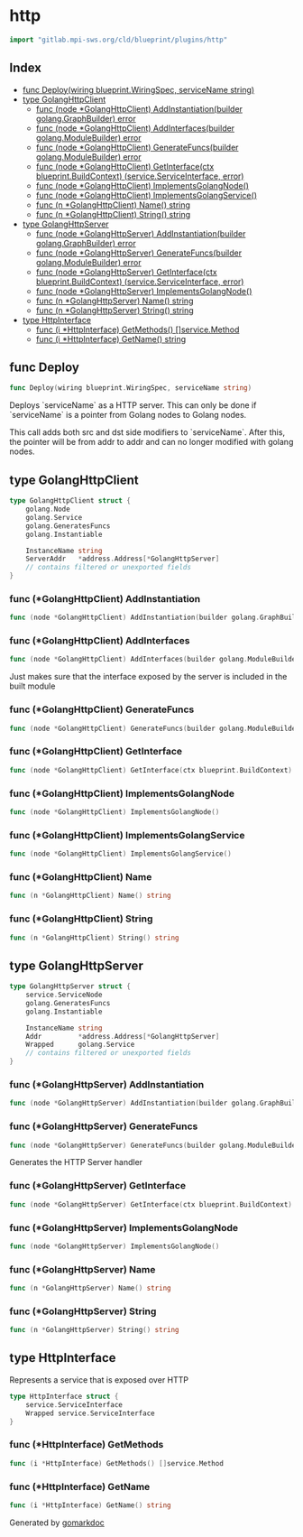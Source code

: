 <!-- Code generated by gomarkdoc. DO NOT EDIT -->

# http

```go
import "gitlab.mpi-sws.org/cld/blueprint/plugins/http"
```

## Index

- [func Deploy\(wiring blueprint.WiringSpec, serviceName string\)](<#Deploy>)
- [type GolangHttpClient](<#GolangHttpClient>)
  - [func \(node \*GolangHttpClient\) AddInstantiation\(builder golang.GraphBuilder\) error](<#GolangHttpClient.AddInstantiation>)
  - [func \(node \*GolangHttpClient\) AddInterfaces\(builder golang.ModuleBuilder\) error](<#GolangHttpClient.AddInterfaces>)
  - [func \(node \*GolangHttpClient\) GenerateFuncs\(builder golang.ModuleBuilder\) error](<#GolangHttpClient.GenerateFuncs>)
  - [func \(node \*GolangHttpClient\) GetInterface\(ctx blueprint.BuildContext\) \(service.ServiceInterface, error\)](<#GolangHttpClient.GetInterface>)
  - [func \(node \*GolangHttpClient\) ImplementsGolangNode\(\)](<#GolangHttpClient.ImplementsGolangNode>)
  - [func \(node \*GolangHttpClient\) ImplementsGolangService\(\)](<#GolangHttpClient.ImplementsGolangService>)
  - [func \(n \*GolangHttpClient\) Name\(\) string](<#GolangHttpClient.Name>)
  - [func \(n \*GolangHttpClient\) String\(\) string](<#GolangHttpClient.String>)
- [type GolangHttpServer](<#GolangHttpServer>)
  - [func \(node \*GolangHttpServer\) AddInstantiation\(builder golang.GraphBuilder\) error](<#GolangHttpServer.AddInstantiation>)
  - [func \(node \*GolangHttpServer\) GenerateFuncs\(builder golang.ModuleBuilder\) error](<#GolangHttpServer.GenerateFuncs>)
  - [func \(node \*GolangHttpServer\) GetInterface\(ctx blueprint.BuildContext\) \(service.ServiceInterface, error\)](<#GolangHttpServer.GetInterface>)
  - [func \(node \*GolangHttpServer\) ImplementsGolangNode\(\)](<#GolangHttpServer.ImplementsGolangNode>)
  - [func \(n \*GolangHttpServer\) Name\(\) string](<#GolangHttpServer.Name>)
  - [func \(n \*GolangHttpServer\) String\(\) string](<#GolangHttpServer.String>)
- [type HttpInterface](<#HttpInterface>)
  - [func \(i \*HttpInterface\) GetMethods\(\) \[\]service.Method](<#HttpInterface.GetMethods>)
  - [func \(i \*HttpInterface\) GetName\(\) string](<#HttpInterface.GetName>)


<a name="Deploy"></a>
## func Deploy

```go
func Deploy(wiring blueprint.WiringSpec, serviceName string)
```

Deploys \`serviceName\` as a HTTP server. This can only be done if \`serviceName\` is a pointer from Golang nodes to Golang nodes.

This call adds both src and dst side modifiers to \`serviceName\`. After this, the pointer will be from addr to addr and can no longer modified with golang nodes.

<a name="GolangHttpClient"></a>
## type GolangHttpClient



```go
type GolangHttpClient struct {
    golang.Node
    golang.Service
    golang.GeneratesFuncs
    golang.Instantiable

    InstanceName string
    ServerAddr   *address.Address[*GolangHttpServer]
    // contains filtered or unexported fields
}
```

<a name="GolangHttpClient.AddInstantiation"></a>
### func \(\*GolangHttpClient\) AddInstantiation

```go
func (node *GolangHttpClient) AddInstantiation(builder golang.GraphBuilder) error
```



<a name="GolangHttpClient.AddInterfaces"></a>
### func \(\*GolangHttpClient\) AddInterfaces

```go
func (node *GolangHttpClient) AddInterfaces(builder golang.ModuleBuilder) error
```

Just makes sure that the interface exposed by the server is included in the built module

<a name="GolangHttpClient.GenerateFuncs"></a>
### func \(\*GolangHttpClient\) GenerateFuncs

```go
func (node *GolangHttpClient) GenerateFuncs(builder golang.ModuleBuilder) error
```



<a name="GolangHttpClient.GetInterface"></a>
### func \(\*GolangHttpClient\) GetInterface

```go
func (node *GolangHttpClient) GetInterface(ctx blueprint.BuildContext) (service.ServiceInterface, error)
```



<a name="GolangHttpClient.ImplementsGolangNode"></a>
### func \(\*GolangHttpClient\) ImplementsGolangNode

```go
func (node *GolangHttpClient) ImplementsGolangNode()
```



<a name="GolangHttpClient.ImplementsGolangService"></a>
### func \(\*GolangHttpClient\) ImplementsGolangService

```go
func (node *GolangHttpClient) ImplementsGolangService()
```



<a name="GolangHttpClient.Name"></a>
### func \(\*GolangHttpClient\) Name

```go
func (n *GolangHttpClient) Name() string
```



<a name="GolangHttpClient.String"></a>
### func \(\*GolangHttpClient\) String

```go
func (n *GolangHttpClient) String() string
```



<a name="GolangHttpServer"></a>
## type GolangHttpServer



```go
type GolangHttpServer struct {
    service.ServiceNode
    golang.GeneratesFuncs
    golang.Instantiable

    InstanceName string
    Addr         *address.Address[*GolangHttpServer]
    Wrapped      golang.Service
    // contains filtered or unexported fields
}
```

<a name="GolangHttpServer.AddInstantiation"></a>
### func \(\*GolangHttpServer\) AddInstantiation

```go
func (node *GolangHttpServer) AddInstantiation(builder golang.GraphBuilder) error
```



<a name="GolangHttpServer.GenerateFuncs"></a>
### func \(\*GolangHttpServer\) GenerateFuncs

```go
func (node *GolangHttpServer) GenerateFuncs(builder golang.ModuleBuilder) error
```

Generates the HTTP Server handler

<a name="GolangHttpServer.GetInterface"></a>
### func \(\*GolangHttpServer\) GetInterface

```go
func (node *GolangHttpServer) GetInterface(ctx blueprint.BuildContext) (service.ServiceInterface, error)
```



<a name="GolangHttpServer.ImplementsGolangNode"></a>
### func \(\*GolangHttpServer\) ImplementsGolangNode

```go
func (node *GolangHttpServer) ImplementsGolangNode()
```



<a name="GolangHttpServer.Name"></a>
### func \(\*GolangHttpServer\) Name

```go
func (n *GolangHttpServer) Name() string
```



<a name="GolangHttpServer.String"></a>
### func \(\*GolangHttpServer\) String

```go
func (n *GolangHttpServer) String() string
```



<a name="HttpInterface"></a>
## type HttpInterface

Represents a service that is exposed over HTTP

```go
type HttpInterface struct {
    service.ServiceInterface
    Wrapped service.ServiceInterface
}
```

<a name="HttpInterface.GetMethods"></a>
### func \(\*HttpInterface\) GetMethods

```go
func (i *HttpInterface) GetMethods() []service.Method
```



<a name="HttpInterface.GetName"></a>
### func \(\*HttpInterface\) GetName

```go
func (i *HttpInterface) GetName() string
```



Generated by [gomarkdoc](<https://github.com/princjef/gomarkdoc>)
